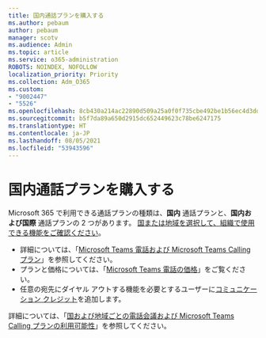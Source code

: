```yaml
---
title: 国内通話プランを購入する
ms.author: pebaum
author: pebaum
manager: scotv
ms.audience: Admin
ms.topic: article
ms.service: o365-administration
ROBOTS: NOINDEX, NOFOLLOW
localization_priority: Priority
ms.collection: Adm_O365
ms.custom:
- "9002447"
- "5526"
ms.openlocfilehash: 8cb430a214ac22890d509a25a0f0f735cbe492be1b56ec4d3ddfbb3f15ff476d
ms.sourcegitcommit: b5f7da89a650d2915dc652449623c78be6247175
ms.translationtype: HT
ms.contentlocale: ja-JP
ms.lasthandoff: 08/05/2021
ms.locfileid: "53943596"
---
```

# <a name="purchase-domestic-calling-plans"></a>国内通話プランを購入する

Microsoft 365 で利用できる通話プランの種類は、**国内** 通話プランと、**国内および国際** 通話プランの 2 つがあります。 [国または地域を選択して、組織で使用できる機能をご確認ください](https://docs.microsoft.com/MicrosoftTeams/country-and-region-availability-for-audio-conferencing-and-calling-plans/country-and-region-availability-for-audio-conferencing-and-calling-plans#select-your-country-or-region-to-see-whats-available-for-your-organization)。

- 詳細については、「[Microsoft Teams 電話および Microsoft Teams Calling プラン](https://docs.microsoft.com/MicrosoftTeams/calling-plan-landing-page)」を参照してください。
- プランと価格については、「[Microsoft Teams 電話の価格](https://www.microsoft.com/microsoft-365/microsoft-teams/voice-calling#Requirements)」をご覧ください。
- 任意の宛先にダイヤル アウトする機能を必要とするユーザーに[コミュニケーション クレジット](https://docs.microsoft.com/MicrosoftTeams/country-and-region-availability-for-audio-conferencing-and-calling-plans/country-and-region-availability-for-audio-conferencing-and-calling-plans#communications-credits)を追加します。

詳細については、「[国および地域ごとの電話会議および Microsoft Teams Calling プランの利用可能性](https://docs.microsoft.com/MicrosoftTeams/country-and-region-availability-for-audio-conferencing-and-calling-plans/country-and-region-availability-for-audio-conferencing-and-calling-plans)」を参照してください。 
